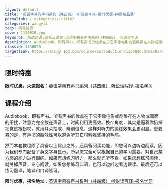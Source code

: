 ```yaml
---
layout: default
title: '英语字幕有声书系列（共四级） 听说读写译-限时优惠-网易精品课'
permalink: /:categories/:title/
categories: wangyi2
tags: 网易提供
cover: 1130020.jpg
keywords: 精选网课,网易云课堂,英语字幕有声书系列（共四级） 听说读写译
description: Audiobook，即有声书。听有声书的优点在于它不像电影或剧集存在人物或画面的干扰，注意力完全放在声音上，时间利用更高
classid: 1130020
targetlink: https://study.163.com/course/introduction/1130020.htm?share=1&shareId=1025206652&utm_campaign=share&utm_medium=iphoneShare&utm_source=&utm_u=1025206652
---
```


## 限时特惠

**限时优惠，火速报名**：[英语字幕有声书系列（共四级） 听说读写译-报名学习](https://study.163.com/course/introduction/1130020.htm?share=1&shareId=1025206652&utm_campaign=share&utm_medium=iphoneShare&utm_source=&utm_u=1025206652)

## 课程介绍

Audiobook，即有声书。听有声书的优点在于它不像电影或剧集存在人物或画面的干扰，注意力完全放在声音上，时间利用更高效。换个角度，其实是逼着你扔掉视觉这根拐杖，就用耳朵拾取、辨别信息，这样对听力的锻炼效果会更明显。更要紧的是，有声书的趣味性可以避免听其它材料难坚持的毛病。

然而本套教程除了具备以上优点之外，还具备阅读功能，即您可以边听边阅读，因为我们专门配备了英文字幕显示。所以您完全可以根据自己的学习需要，对自己某方面的能力进行训练。如果您想练习听力，那么就光听不看。如果您想练习阅读，就关掉声音，专心阅读。如果您想练习口语，也可以边听边看边跟读。最后还可以练习翻译，笔译和口译皆可。

**限时优惠，报名地址**：[英语字幕有声书系列（共四级） 听说读写译-报名学习](https://study.163.com/course/introduction/1130020.htm?share=1&shareId=1025206652&utm_campaign=share&utm_medium=iphoneShare&utm_source=&utm_u=1025206652)

